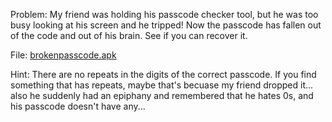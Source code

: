 Problem: My friend was holding his passcode checker tool, but he was too busy looking at his screen and he tripped! Now the passcode has fallen out of the code and out of his brain. See if you can recover it.

File: [brokenpasscode.apk](files/brokenpasscode.apk)

Hint: There are no repeats in the digits of the correct passcode. If you find something that has repeats, maybe that's becuase my friend dropped it... also he suddenly had an epiphany and remembered that he hates 0s, and his passcode doesn't have any...

